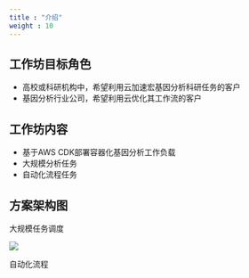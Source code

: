 ```yaml
---
title : "介绍"
weight : 10
---
```


## 工作坊目标角色
- 高校或科研机构中，希望利用云加速宏基因分析科研任务的客户
- 基因分析行业公司，希望利用云优化其工作流的客户

## 工作坊内容
- 基于AWS CDK部署容器化基因分析工作负载
- 大规模分析任务
- 自动化流程任务

## 方案架构图
大规模任务调度

![](/static/arch-large-scale.png)

自动化流程